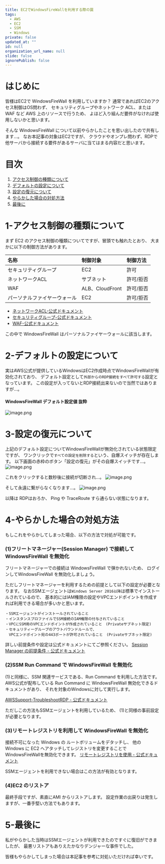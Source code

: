 ```yaml
---
title: EC2でWindowsFireWallを利用する際の罠
tags:
  - AWS
  - EC2
  - SSM
  - Windows
private: false
updated_at: ""
id: null
organization_url_name: null
slide: false
ignorePublish: false
---
```


# はじめに

<!-- 発端や概要を記載 -->

皆様はEC2で WindowsFireWall を利用していますか？
通常であればEC2のアクセス制御はOS問わず、
セキュリティグループやネットワーク ACL、または WAF など AWS 上のリソースで行うため、
よほど入り組んだ要件がなければ使用しないかと思います。

そんな WindowsFireWall について以前やらかしたことを思い出したので共有します...。
なお本記事の対象はEC2ですが、
クラウドやオンプレ問わず、RDPで他サーバから接続する要件があるサーバに当てはまる内容だと思います。

# 目次

<!-- タイトルとアンカー名を編集 -->

1. [アクセス制御の種類について](#1-アクセス制御の種類について)
2. [デフォルトの設定について](#2-デフォルトの設定について)
3. [設定の復元について](#3-設定の復元について)
4. [やらかした場合の対処方法](#4-やらかした場合の対処方法)
5. [最後に](#5-最後に)

<!-- 各チャプター -->

<a id="#Chapter1"></a>

# 1-アクセス制御の種類について

まず EC2 のアクセス制御の種類についてですが、冒頭でも触れたとおり、
大まかに以下の制御方法があります。

| 名称                         | 制御対象 　   　| 制御方法    |
|:---------------------------- |:---------------|:------------|
| セキュリティグループ          | EC2             | 許可        |
| ネットワークACL               | サブネット      | 許可/拒否   |
| WAF                          | ALB、CloudFront | 許可/拒否   |
| パーソナルファイヤーウォール   | EC2            | 許可/拒否    |
- [ネットワークACL-公式ドキュメント](https://docs.aws.amazon.com/ja_jp/vpc/latest/userguide/security-groups.html)
- [セキュリティグループ-公式ドキュメント](https://docs.aws.amazon.com/ja_jp/vpc/latest/userguide/vpc-network-acls.html)
- [WAF-公式ドキュメント](https://docs.aws.amazon.com/ja_jp/waf/latest/developerguide/waf-chapter.html)

この中で WindowsFireWall はパーソナルファイヤーウォールに該当します。

<a id="#Chapter2"></a>

# 2-デフォルトの設定について

実はAWS公式が提供しているWindowsはEC2作成時点でWindowsFireWallが有効化されており、
デフォルト設定として`外部からのRDP接続をすべて許可する`設定となっています。
この設定が入ってないとRDP接続出来ないので当然ではありますが...。

#### WindowsFireWall デフォルト設定値 抜粋
![image.png](https://qiita-image-store.s3.ap-northeast-1.amazonaws.com/0/3491064/90ca8f9c-f621-aa0b-85d1-6271bf60e406.png)


<a id="#Chapter3"></a>

# 3-設定の復元について

上記のデフォルト設定についてWindowsFireWallが無効化されている状態限定ですが、
ワンクリックで`すべての設定を削除する`という、自爆スイッチが存在します。
以下画面の赤枠のボタン「設定の復元」がその自爆スイッチです...。
![image.png](https://qiita-image-store.s3.ap-northeast-1.amazonaws.com/0/3491064/86fb2383-16a6-a283-807d-929d932a5e70.png)

これをクリックすると数秒後に接続が切断され...。
![image.png](https://qiita-image-store.s3.ap-northeast-1.amazonaws.com/0/3491064/c39480a6-795c-12ca-aca9-91398b99eda6.png)

そして永遠に繋がらなくなります...。
![image.png](https://qiita-image-store.s3.ap-northeast-1.amazonaws.com/0/3491064/a2f298cc-5787-3b02-09e1-2500c05b720e.png)

以降は RDPはおろか、 Ping や TraceRoute すら通らない状態になります。

<a id="#Chapter4"></a>

# 4-やらかした場合の対処方法

もしこれをやらかしてしまった場合、以下の方法で対処が可能です。

### (1)フリートマネージャー(Session Manager) で接続して WindowsFireWall を無効化

フリートマネージャーでの接続は WindowsFireWall で弾かれないため、
ログインしてWindowsFireWall を無効化しましょう。

ただしフリートマネージャーを利用するための前提として以下の設定が必要となります。
なおSSMエージェントは`Windows Server 2016以降`は標準でインストールされているので、
基本的にはIAM権限の設定やVPCエンドポイントを作成すれば利用できる場合が多いかと思います。

```text:前提条件
・SSMエージェントがインストールされていること
・インスタンスプロファイルでSSM接続のIAM権限の付与されていること
・VPCにSSM用のVPCエンドポイントが作成されていること　(Privateサブネット限定)
・セキュリティーグループのアウトバウンドルールで、
　VPCエンドポイント宛の443ポートが許可されていること　(Privateサブネット限定)
```

詳しい前提条件や設定は公式ドキュメントにてご参照ください。
[Session Manager の前提条件 - 公式ドキュメント](https://docs.aws.amazon.com/ja_jp/systems-manager/latest/userguide/session-manager-prerequisites.html)

### (2)SSM Run Command で WindowsFireWall を無効化

(1)と同様に、SSM 関連サービスである、Run Command を利用した方法です。
AWS公式が配布している Run Command に WindowsFireWall 無効化できるドキュメントがあり、
それを対象のWindowsに対して実行します。

[AWSSupport-TroubleshootRDP - 公式ドキュメント](https://docs.aws.amazon.com/ja_jp/systems-manager-automation-runbooks/latest/userguide/automation-awssupport-troubleshootrdp.html)


ただしこの方法もSSMエージェントを利用しているため、
(1)と同様の事前設定が必要となります。

### (3)リモートレジストリを利用して WindowsFireWall を無効化

接続不可になった Windows の ルートボリュームをデタッチし、
他の Windows に EC2 へアタッチしてレジストリを変更することでWindowsFireWallを無効化できます。
[リモートレジストリを使用 - 公式ドキュメント](https://docs.aws.amazon.com/ja_jp/AWSEC2/latest/WindowsGuide/troubleshoot-connect-windows-instance.html#disable-firewall)

SSMエージェントを利用できない場合はこの方法が有効となります。

### (4)EC2 のリストア

最終手段ですが、素直にAMI からリストアします。
設定作業の出戻りは発生しますが、一番手堅い方法でもあります。

<a id="#Chapter5"></a>

# 5-最後に
私がやらかした当時はSSMエージェントが利用できたのですぐに復旧ができましたが、
最悪リストアもありえたかなりデンジャーな事件でした。

皆様もやらかしてしまった場合は本記事を参考に対処いただければ幸いです。